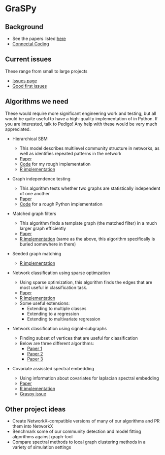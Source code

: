 # GraSPy

## Background 
 - See the papers listed [here](https://neurodata.io/graspy/)
 - [Connectal Coding](https://www.sciencedirect.com/science/article/pii/S0959438818301430)
 
## Current issues
These range from small to large projects
 - [Issues page](https://github.com/neurodata/graspy/issues)
 - [Good first issues](https://github.com/neurodata/graspy/issues?q=is%3Aopen+is%3Aissue+label%3A%22good+first+issue%22)
 
## Algorithms we need
These would require more significant engineering work and testing, but all would be quite useful to have a high-quality implementation of in Python. If you are interested, talk to Pedigo! Any help with these would be very much appreciated.
 - Hierarchical SBM
    - This model describes multilevel community structure in networks, as well as identifies repeated patterns in the network
    - [Paper](https://arxiv.org/pdf/1503.02115.pdf)
    - [Code](https://github.com/neurodata/graspy/blob/18c34bc224b15b93d1d6b809515ac3f8e5733aa5/graspy/models/sbm.py#L497) for my rough implementation
    - [R implementation](http://www.cis.jhu.edu/~parky/HSBM/)
 - Graph independence testing 
    - This algorithm tests whether two graphs are statistically independent of one another 
    - [Paper](https://arxiv.org/abs/1906.03661)
    - [Code](https://github.com/junhaobearxiong/graph_independence_test) for a rough Python implementation
 - Matched graph filters
    - This algorithm finds a template graph (the matched filter) in a much larger graph efficiently
    - [Paper](https://arxiv.org/pdf/1803.02423.pdf)
    - [R implementation](https://github.com/dpmcsuss/iGraphMatch/tree/dev) (same as the above, this algorithm specifically is buried somewhere in there)
 - Seeded graph matching
    - [R implementation](https://github.com/dpmcsuss/iGraphMatch/tree/dev)
 
 - Network classification using sparse optimzation
    - Using sparse optimization, this algorithm finds the edges that are most useful in classification task.
    - [Paper](https://arxiv.org/abs/1701.08140)
    - [R implementation](https://github.com/jesusdaniel/graphclass)
    - Some useful extensions:
      - Extending to multiple classes
      - Extending to a regression 
      - Extending to multivariate regression
 
 - Network classification using signal-subgraphs
    - Finding subset of vertices that are useful for classification
    - Below are three different algorithms:
      - [Paper 1](https://arxiv.org/abs/1108.1427)
      - [Paper 2](https://arxiv.org/abs/1801.07683v1)
      - [Paper 3](https://arxiv.org/abs/1804.09567)
        
 - Covariate assissted spectral embedding
    - Using information about covariates for laplacian spectral embedding
    - [Paper](https://academic.oup.com/biomet/article/104/2/361/3074977)
    - [R implementation](https://github.com/norbertbin/SpecClustPack)
    - [Graspy issue](https://github.com/neurodata/graspy/issues/134)
    

## Other project ideas 
 - Create NetworkX-compatible versions of many of our algorithms and PR them into NetworkX
 - Benchmark some of our community detection and model fitting algorithms against graph-tool 
 - Compare spectral methods to local graph clustering methods in a variety of simulation settings 
